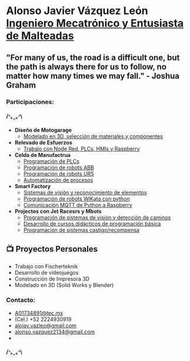 <h1>Alonso Javier Vázquez León <br/><a href="https://github.com/McSpankies">Ingeniero Mecatrónico y Entusiasta de Malteadas</a>
<h2> "For many of us, the road is a difficult one, but the path is always there for us to follow, no matter how many times we may fall."  
       - Joshua Graham</h2>
<h3> Participaciones:</h3>
<h4> /ᐠ｡ꞈ｡ᐟ\</h4>
  
- <b>Diseño de Motogarage</b>
  - [Modelado en 3D, selección de materiales y componentes](https://github.com/McSpankies)
- <b>Relevado de Esfuerzos</b>
  - [Trabajo con Node Red, PLCs, HMIs y Raspberry](https://github.com/McSpankies)
- <b>Celda de Manufactrua</b>
  - [Programación de PLCs](https://github.com/McSpankies)
  - [Programación de robots ABB](https://github.com/McSpankies)
  - [Programación de robots UR5](https://github.com/McSpankies)
  - [Automatización de procesos](https://github.com/McSpankies)
- <b>Smart Factory</b>
  - [Sistemas de visión y reconocimiento de elementos](https://github.com/McSpankies)
  - [Programación de robots WlKata con python](https://github.com/McSpankies)
  - [Comunicación MQTT de Python a Raspberry](https://github.com/McSpankies)
- <b>Projectos con Jet Racesrs y Mbots</b>
  - [Programación de sistemas de visión y detección de caminos](https://github.com/McSpankies)
  - [Desarrollo de cursos didácticos de programación básica](https://github.com/McSpankies)
  - [Programación de sistemas castigo/recompensa](https://github.com/McSpankies)

<h2>📺 Proyectos Personales</h2>

- Trabajo con Fischerteknik
- Desarrollo de videojuegos
- Construcción de Impresora 3D
- Modelado en 3D (Solid Works y Blender)

<h3> Contacto:</h3>
       
- A01734891@tec.mx
- (Cel.) +52 2224930919
- alojav.vazleo@gmail.com
- alonso.vazquez2134@gmail.com
- [linkedin]: https://linkedin.com/in/alonso-javier-vazquez-leon-8365022bb/
       
<h4>/ᐠ｡ꞈ｡ᐟ\</h4>
<!--
